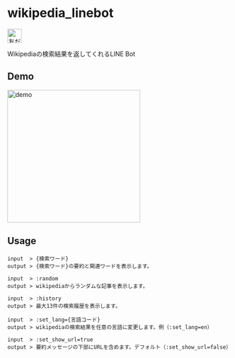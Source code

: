 # wikipedia_linebot
<a href="https://lin.ee/lmCPLn3"><img src="https://scdn.line-apps.com/n/line_add_friends/btn/ja.png" alt="友だち追加" height="32" border="0"></a>

Wikipediaの検索結果を返してくれるLINE Bot

## Demo
<img src="https://user-images.githubusercontent.com/34241526/104832214-ec8d6d00-58d2-11eb-9c65-c59187fa17b8.gif" width="300" alt="demo">

## Usage
```
input  > {検索ワード}
output > {検索ワード}の要約と関連ワードを表示します。

input  > :random
output > wikipediaからランダムな記事を表示します。

input  > :history
output > 最大13件の検索履歴を表示します。

input  > :set_lang={言語コード} 
output > wikipediaの検索結果を任意の言語に変更します。例（:set_lang=en）

input  > :set_show_url=true
output > 要約メッセージの下部にURLを含めます。デフォルト（:set_show_url=false）
```







